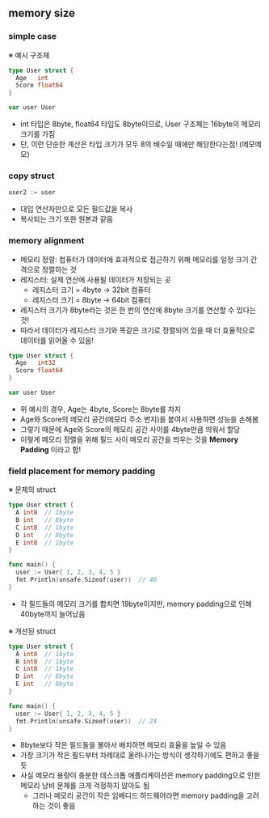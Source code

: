 ## memory size

### simple case

※ 예시 구조체

```go
type User struct {
  Age   int
  Score float64
}

var user User
```

- int 타입은 8byte, float64 타입도 8byte이므로, User 구조체는 16byte의 메모리 크기를 가짐
- 단, 이런 단순한 계산은 타입 크기가 모두 8의 배수일 때에만 해당한다는점! (메모메모)

### copy struct

```go
user2 := user
```

- 대입 연산자만으로 모든 필드값을 복사
- 복사되는 크기 또한 원본과 같음

### memory alignment

- 메모리 정렬: 컴퓨터가 데이터에 효과적으로 접근하기 위해 메모리를 일정 크기 간격으로 정렬하는 것
- 레지스터: 실제 연산에 사용될 데이터가 저장되는 곳
  - 레지스터 크기 = 4byte → 32bit 컴퓨터
  - 레지스터 크기 = 8byte → 64bit 컴퓨터
- 레지스터 크기가 8byte라는 것은 한 번의 연산에 8byte 크기를 연산할 수 있다는 것!
- 따라서 데이터가 레지스터 크기와 똑같은 크기로 정렬되어 있을 때 더 효율적으로 데이터를 읽어올 수 있음!

```go
type User struct {
  Age   int32
  Score float64
}

var user User
```

- 위 예시의 경우, Age는 4byte, Score는 8byte를 차지
- Age와 Score의 메모리 공간(메모리 주소 번지)을 붙여서 사용하면 성능을 손해봄
- 그렇기 때문에 Age와 Score의 메모리 공간 사이를 4byte만큼 띄워서 할당
- 이렇게 메모리 정렬을 위해 필드 사이 메모리 공간을 띄우는 것을 **Memory Padding** 이라고 함!

### field placement for memory padding

※ 문제의 struct

```go
type User struct {
  A int8  // 1byte
  B int   // 8byte
  C int8  // 1byte
  D int   // 8byte
  E int8  // 1byte
}

func main() {
  user := User{ 1, 2, 3, 4, 5 }
  fmt.Println(unsafe.Sizeof(user))  // 40
}
```

- 각 필드들의 메모리 크기를 합치면 19byte이지만, memory padding으로 인해 40byte까지 늘어났음

※ 개선된 struct

```go
type User struct {
  A int8  // 1byte
  B int8  // 1byte
  C int8  // 1byte
  D int   // 8byte
  E int   // 8byte
}

func main() {
  user := User{ 1, 2, 3, 4, 5 }
  fmt.Println(unsafe.Sizeof(user))  // 24
}
```

- 8byte보다 작은 필드들을 몰아서 배치하면 메모리 효율을 높일 수 있음
- 가장 크기가 작은 필드부터 차례대로 올려나가는 방식이 생각하기에도 편하고 좋을 듯
- 사실 메모리 용량이 충분한 데스크톱 애플리케이션은 memory padding으로 인한 메모리 낭비 문제를 크게 걱정하지 않아도 됨
  - 그러나 메모리 공간이 작은 임베디드 하드웨어라면 memory padding을 고려하는 것이 좋음
